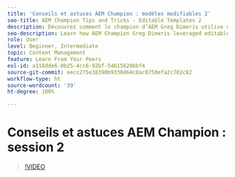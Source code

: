 ```yaml
---
title: 'Conseils et astuces AEM Champion : modèles modifiables 2'
seo-title: AEM Champion Tips and Tricks - Editable Templates 2
description: Découvrez comment le champion d’AEM Greg Dimeris utilise des modèles modifiables dans AEM Sites. Consultez ces conseils rapides, puis essayez-les dans votre instance dès aujourd’hui.
seo-description: Learn how AEM Champion Greg Dimeris leveraged editable templates in AEM Sites. Review these quick tips and then give them a try in your instance today.
role: User
level: Beginner, Intermediate
topic: Content Management
feature: Learn From Your Peers
exl-id: a118dde6-0b25-4cc6-92bf-54b15620bbf4
source-git-commit: eecc275e38390b9330464c8ac0750efa2c702c82
workflow-type: ht
source-wordcount: '39'
ht-degree: 100%

---
```


# Conseils et astuces AEM Champion : session 2

>[!VIDEO](https://video.tv.adobe.com/v/3409427?quality=12&learn=on)
